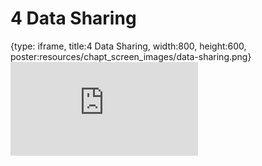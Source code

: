 # 4 Data Sharing
 
{type: iframe, title:4 Data Sharing, width:800, height:600, poster:resources/chapt_screen_images/data-sharing.png}
![](https://hutchdatascience.org/Ethical_Data_Handling_for_Cancer_Research/data-sharing.html)
 

 
